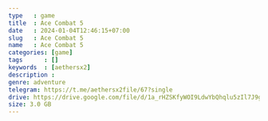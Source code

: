 ```yaml
---
type   : game
title  : Ace Combat 5
date   : 2024-01-04T12:46:15+07:00
slug   : Ace Combat 5
name   : Ace Combat 5
categories: [game]
tags      : []
keywords  : [aethersx2]
description :
genre: adventure
telegram: https://t.me/aethersx2file/67?single
drive: https://drive.google.com/file/d/1a_rHZSKfyWOI9LdwYbQhqlu5zIl7J9gR/view?usp=drivesdk
size: 3.0 GB
---
```



